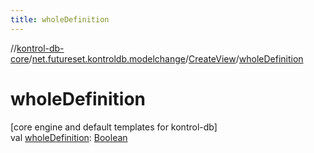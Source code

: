 ```yaml
---
title: wholeDefinition
---
```

//[kontrol-db-core](../../../index.html)/[net.futureset.kontroldb.modelchange](../index.html)/[CreateView](index.html)/[wholeDefinition](whole-definition.html)



# wholeDefinition



[core engine and default templates for kontrol-db]\
val [wholeDefinition](whole-definition.html): [Boolean](https://kotlinlang.org/api/latest/jvm/stdlib/kotlin/-boolean/index.html)





